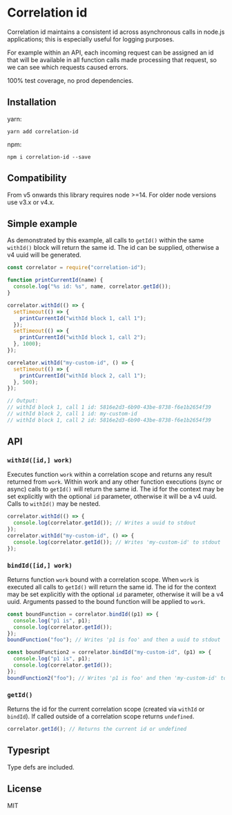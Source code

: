 # Correlation id

Correlation id maintains a consistent id across asynchronous calls in node.js applications; this is especially useful for logging purposes.

For example within an API, each incoming request can be assigned an id that will be available in all function calls made processing that request, so we can see which requests caused errors.

100% test coverage, no prod dependencies.

## Installation

yarn:

```shell
yarn add correlation-id
```

npm:

```shell
npm i correlation-id --save
```

## Compatibility

From v5 onwards this library requires node >=14. For older node versions use v3.x or v4.x.

## Simple example

As demonstrated by this example, all calls to `getId()` within the same `withId()` block will return the same id. The id can be supplied, otherwise a v4 uuid will be generated.

```javascript
const correlator = require("correlation-id");

function printCurrentId(name) {
  console.log("%s id: %s", name, correlator.getId());
}

correlator.withId(() => {
  setTimeout(() => {
    printCurrentId("withId block 1, call 1");
  });
  setTimeout(() => {
    printCurrentId("withId block 1, call 2");
  }, 1000);
});

correlator.withId("my-custom-id", () => {
  setTimeout(() => {
    printCurrentId("withId block 2, call 1");
  }, 500);
});

// Output:
// withId block 1, call 1 id: 5816e2d3-6b90-43be-8738-f6e1b2654f39
// withId block 2, call 1 id: my-custom-id
// withId block 1, call 2 id: 5816e2d3-6b90-43be-8738-f6e1b2654f39
```

## API

### `withId([id,] work)`

Executes function `work` within a correlation scope and returns any result returned from `work`. Within work and any other function executions (sync or async) calls to `getId()` will return the same id. The id for the context may be set explicitly with the optional `id` parameter, otherwise it will be a v4 uuid. Calls to `withId()` may be nested.

```javascript
correlator.withId(() => {
  console.log(correlator.getId()); // Writes a uuid to stdout
});
correlator.withId("my-custom-id", () => {
  console.log(correlator.getId()); // Writes 'my-custom-id' to stdout
});
```

### `bindId([id,] work)`

Returns function `work` bound with a correlation scope. When `work` is executed all calls to `getId()` will return the same id. The id for the context may be set explicitly with the optional `id` parameter, otherwise it will be a v4 uuid. Arguments passed to the bound function will be applied to `work`.

```javascript
const boundFunction = correlator.bindId((p1) => {
  console.log("p1 is", p1);
  console.log(correlator.getId());
});
boundFunction("foo"); // Writes 'p1 is foo' and then a uuid to stdout

const boundFunction2 = correlator.bindId("my-custom-id", (p1) => {
  console.log("p1 is", p1);
  console.log(correlator.getId());
});
boundFunction2("foo"); // Writes 'p1 is foo' and then 'my-custom-id' to stdout
```

### `getId()`

Returns the id for the current correlation scope (created via `withId` or `bindId`). If called outside of a correlation scope returns `undefined`.

```javascript
correlator.getId(); // Returns the current id or undefined
```

## Typesript

Type defs are included.

## License

MIT

